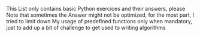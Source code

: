 This List only contains basic Python exercices and their answers, please Note that sometimes the Answer might not be optimized, for the most part, I tried to limit down My usage of predefined functions only when mandatory, just to add up a bit of challenge to get used to writing algorithms
